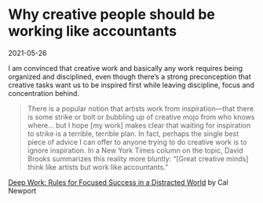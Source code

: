 # Why creative people should be working like accountants

2021-05-26

I am convinced that creative work and basically any work requires being organized and disciplined, even though there’s a strong preconception that creative tasks want us to be inspired first while leaving discipline, focus and concentration behind.

> There is a popular notion that artists work from inspiration—that there is some strike or bolt or bubbling up of creative mojo from who knows where… but I hope [my work] makes clear that waiting for inspiration to strike is a terrible, terrible plan. In fact, perhaps the single best piece of advice I can offer to anyone trying to do creative work is to ignore inspiration.
> In a New York Times column on the topic, David Brooks summarizes this reality more bluntly: “[Great creative minds] think like artists but work like accountants.”

[Deep Work: Rules for Focused Success in a Distracted World](https://www.goodreads.com/book/show/25744928-deep-work) by Cal Newport
